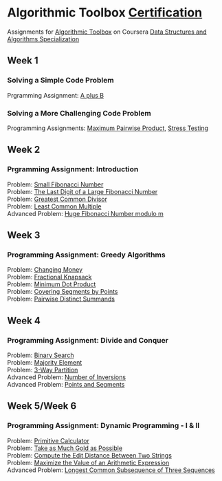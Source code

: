 # Algorithmic Toolbox [Certification](https://www.coursera.org/account/accomplishments/verify/WNV8TPQ5GPBZ)
Assignments for [Algorithmic Toolbox](https://www.coursera.org/learn/algorithmic-toolbox) on Coursera [Data Structures and Algorithms Specialization](https://www.coursera.org/specializations/data-structures-algorithms)</br>

## Week 1
### Solving a Simple Code Problem
Prgramming Assignment: [A plus B](https://github.com/renjmindy/PythonPractice/blob/main/AWS-Clound9_C%2B%2B/aplusb.cpp)

### Solving a More Challenging Code Problem
Programming Assignments: [Maximum Pairwise Product](https://github.com/renjmindy/PythonPractice/blob/main/AWS-Clound9_C%2B%2B/max_pairwise_product_v1.cpp), [Stress Testing](https://github.com/renjmindy/PythonPractice/blob/main/AWS-Clound9_C%2B%2B/max_pairwise_product.cpp)

## Week 2
###  Prgramming Assignment: Introduction
Problem: [Small Fibonacci Number](https://github.com/renjmindy/PythonPractice/blob/main/AWS-Clound9_C%2B%2B/fibonacci.cpp) </br>
Problem: [The Last Digit of a Large Fibonacci Number](https://github.com/renjmindy/PythonPractice/blob/main/AWS-Clound9_C%2B%2B/fibonacci_sum_last_digit.cpp) </br>
Problem: [Greatest Common Divisor](https://github.com/renjmindy/PythonPractice/blob/main/AWS-Clound9_C%2B%2B/gcd.cpp) </br>
Problem: [Least Common Multiple](lcm) </br>
Advanced Problem: [Huge Fibonacci Number modulo m](fibonacci_huge) </br>

## Week 3
###  Programming Assignment: Greedy Algorithms
Problem: [Changing Money](change) </br>
Problem: [Fractional Knapsack](fractional_knapsack) </br>
Problem: [Minimum Dot Product](dot_product) </br>
Problem: [Covering Segments by Points](covering_segments) </br>
Problem: [Pairwise Distinct Summands](different_summands) </br>

## Week 4
###  Programming Assignment: Divide and Conquer
Problem: [Binary Search](binary_search) </br>
Problem: [Majority Element](majority_element) </br>
Problem: [3-Way Partition](sorting) </br>
Advanced Problem: [Number of Inversions](inversions) </br>
Advanced Problem: [Points and Segments](points_and_segments) </br>

## Week 5/Week 6
### Programming Assignment: Dynamic Programming - I & II
Problem: [Primitive Calculator](primitive_calculator) </br>
Problem: [Take as Much Gold as Possible](knapsack) </br>
Problem: [Compute the Edit Distance Between Two Strings](edit_distance) </br>
Problem: [Maximize the Value of an Arithmetic Expression](placing_parentheses) </br>
Advanced Problem: [Longest Common Subsequence of Three Sequences](lcs3) </br>
